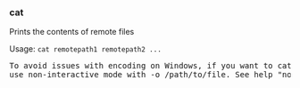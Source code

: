 ### cat
Prints the contents of remote files

Usage: `cat remotepath1 remotepath2 ...`
<pre>
To avoid issues with encoding on Windows, if you want to cat the exact binary contents of a remote file into a local one,
use non-interactive mode with -o /path/to/file. See help "non-interactive"
</pre>
